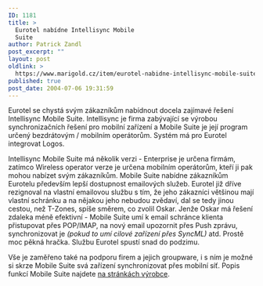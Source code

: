 ```yaml
---
ID: 1181
title: >
  Eurotel nabídne Intellisync Mobile
  Suite
author: Patrick Zandl
post_excerpt: ""
layout: post
oldlink: >
  https://www.marigold.cz/item/eurotel-nabidne-intellisync-mobile-suite
published: true
post_date: 2004-07-06 19:31:59
---
```

<p>
Eurotel se chystá svým zákazníkům nabídnout docela zajímavé řešení Intellisync Mobile Suite. Intellisync je firma zabývající se výrobou synchronizačních řešení pro mobilní zařízení a Mobile Suite je její program určený bezdrátovým / mobilním operátorům. Systém má pro Eurotel integrovat Logos. </p>
<p>
Intellisync Mobile Suite má několik verzi - Enterprise je určena firmám, zatímco Wireless operator verze je určena mobilním operátorům, kteří ji pak mohou nabízet svým zákazníkům. Mobile Suite nabídne zákazníkům Eurotelu především lepší dostupnost emailových služeb. Eurotel již dříve rezignoval na vlastní emailovou službu s tím, že jeho zákazníci většinou mají vlastní schránku a na nějakou jeho nebudou zvědaví, dal se tedy jinou cestou, než T-Zones, spíše směrem, co zvolil Oskar. Jenže Oskar má řešení zdaleka méně efektivní - Mobile Suite umí k email schránce klienta přistupovat přes POP/IMAP, na nový email upozornit přes Push zprávu, synchronizovat je <em>(pokud to umí cilové zařízení přes SyncML)</em> atd. Prostě moc pěkná hračka. Službu Eurotel spustí snad do podzimu.</p>
<p>
Vše je zaměřeno také na podporu firem a jejich groupware, i s ním je možné si skrze Mobile Suite svá zařízení synchronizovat přes mobilní síť. Popis funkcí Mobile Suite najdete <a href="http://www.intellisync.com/ims_wireless.html">na stránkách výrobce</a>.</p>

